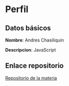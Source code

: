 
# Perfil

## Datos básicos
**Nombre**: Andres Chasiliquin

**Descripcion**: JavaScript

## Enlace repositorio
[Repositorio de la materia](https://github.com/faxa94/JavaScript)
